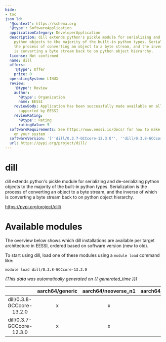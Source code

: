 ```yaml
---
hide:
- toc
json_ld:
  '@context': https://schema.org
  '@type': SoftwareApplication
  applicationCategory: DeveloperApplication
  description: dill extends python's pickle module for serializing and de-serializing
    python objects to the majority of the built-in python types. Serialization is
    the process of converting an object to a byte stream, and the inverse of which
    is converting a byte stream back to on python object hierarchy.
  license: Not confirmed
  name: dill
  offers:
    '@type': Offer
    price: 0
  operatingSystem: LINUX
  review:
    '@type': Review
    author:
      '@type': Organization
      name: EESSI
    reviewBody: Application has been successfully made available on all architectures
      supported by EESSI
    reviewRating:
      '@type': Rating
      ratingValue: 5
  softwareRequirements: See https://www.eessi.io/docs/ for how to make EESSI available
    on your system
  softwareVersion: '[''dill/0.3.7-GCCcore-12.3.0'', ''dill/0.3.8-GCCcore-13.2.0'']'
  url: https://pypi.org/project/dill/
---
```


dill
====


dill extends python's pickle module for serializing and de-serializing python objects to the majority of the built-in python types. Serialization is the process of converting an object to a byte stream, and the inverse of which is converting a byte stream back to on python object hierarchy.

https://pypi.org/project/dill/
# Available modules


The overview below shows which dill installations are available per target architecture in EESSI, ordered based on software version (new to old).

To start using dill, load one of these modules using a `module load` command like:

```shell
module load dill/0.3.8-GCCcore-13.2.0
```

*(This data was automatically generated on {{ generated_time }})*  

| |aarch64/generic|aarch64/neoverse_n1|aarch64/neoverse_v1|x86_64/generic|x86_64/amd/zen2|x86_64/amd/zen3|x86_64/amd/zen4|x86_64/intel/haswell|x86_64/intel/sapphirerapids|x86_64/intel/skylake_avx512|aarch64/nvidia/grace|
| :---: | :---: | :---: | :---: | :---: | :---: | :---: | :---: | :---: | :---: | :---: | :---: |
|dill/0.3.8-GCCcore-13.2.0|x|x|x|x|x|x|x|x|x|x|x|
|dill/0.3.7-GCCcore-12.3.0|x|x|x|x|x|x|x|x|x|x|x|
